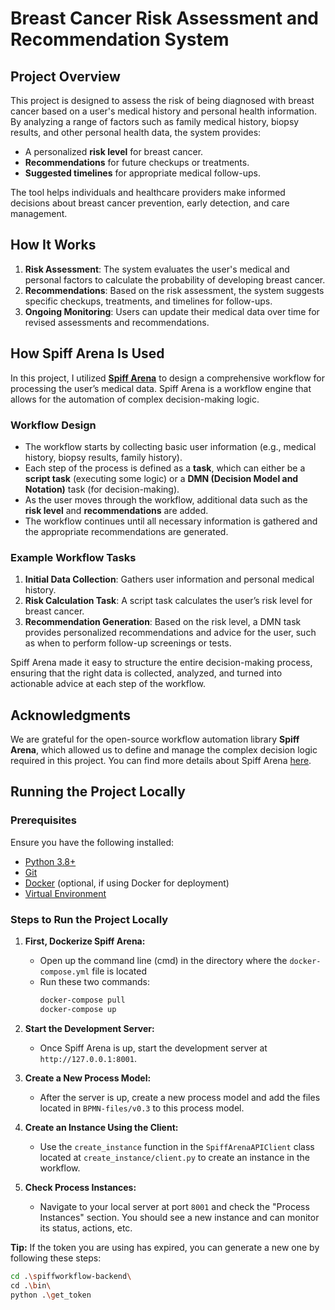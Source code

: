 # Breast Cancer Risk Assessment and Recommendation System

## Project Overview

This project is designed to assess the risk of being diagnosed with breast cancer based on a user's medical history and personal health information. By analyzing a range of factors such as family medical history, biopsy results, and other personal health data, the system provides:
- A personalized **risk level** for breast cancer.
- **Recommendations** for future checkups or treatments.
- **Suggested timelines** for appropriate medical follow-ups.

The tool helps individuals and healthcare providers make informed decisions about breast cancer prevention, early detection, and care management.

## How It Works

1. **Risk Assessment**: The system evaluates the user's medical and personal factors to calculate the probability of developing breast cancer.
2. **Recommendations**: Based on the risk assessment, the system suggests specific checkups, treatments, and timelines for follow-ups.
3. **Ongoing Monitoring**: Users can update their medical data over time for revised assessments and recommendations.

## How Spiff Arena Is Used

In this project, I utilized **[Spiff Arena](https://github.com/sartography/spiff-arena)** to design a comprehensive workflow for processing the user’s medical data. Spiff Arena is a workflow engine that allows for the automation of complex decision-making logic. 

### Workflow Design

- The workflow starts by collecting basic user information (e.g., medical history, biopsy results, family history).
- Each step of the process is defined as a **task**, which can either be a **script task** (executing some logic) or a **DMN (Decision Model and Notation)** task (for decision-making).
- As the user moves through the workflow, additional data such as the **risk level** and **recommendations** are added.
- The workflow continues until all necessary information is gathered and the appropriate recommendations are generated.

### Example Workflow Tasks

1. **Initial Data Collection**: Gathers user information and personal medical history.
2. **Risk Calculation Task**: A script task calculates the user’s risk level for breast cancer.
3. **Recommendation Generation**: Based on the risk level, a DMN task provides personalized recommendations and advice for the user, such as when to perform follow-up screenings or tests.

Spiff Arena made it easy to structure the entire decision-making process, ensuring that the right data is collected, analyzed, and turned into actionable advice at each step of the workflow.

## Acknowledgments

We are grateful for the open-source workflow automation library **Spiff Arena**, which allowed us to define and manage the complex decision logic required in this project. You can find more details about Spiff Arena [here](https://github.com/sartography/spiff-arena).

## Running the Project Locally

### Prerequisites

Ensure you have the following installed:
- [Python 3.8+](https://www.python.org/downloads/)
- [Git](https://git-scm.com/)
- [Docker](https://www.docker.com/) (optional, if using Docker for deployment)
- [Virtual Environment](https://docs.python.org/3/tutorial/venv.html)

### Steps to Run the Project Locally

1. **First, Dockerize Spiff Arena:**
   - Open up the command line (cmd) in the directory where the `docker-compose.yml` file is located
   - Run these two commands:
     ```bash
     docker-compose pull
     docker-compose up
     ```

2. **Start the Development Server:**
   - Once Spiff Arena is up, start the development server at `http://127.0.0.1:8001`.

3. **Create a New Process Model:**
   - After the server is up, create a new process model and add the files located in `BPMN-files/v0.3` to this process model.

4. **Create an Instance Using the Client:**
   - Use the `create_instance` function in the `SpiffArenaAPIClient` class located at `create_instance/client.py` to create an instance in the workflow.

5. **Check Process Instances:**
   - Navigate to your local server at port `8001` and check the "Process Instances" section. You should see a new instance and can monitor its status, actions, etc.

**Tip:** If the token you are using has expired, you can generate a new one by following these steps:

```bash
cd .\spiffworkflow-backend\
cd .\bin\
python .\get_token
```
